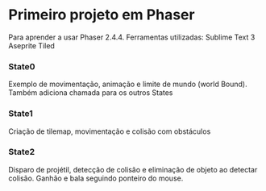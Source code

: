# Primeiro projeto em Phaser

Para aprender a usar Phaser 2.4.4.
Ferramentas utilizadas:
Sublime Text 3
Aseprite
Tiled

### State0
Exemplo de movimentação, animação e limite de mundo (world Bound). Também adiciona chamada para os outros States

### State1
Criação de tilemap, movimentação e colisão com obstáculos

### State2
Disparo de projétil, detecção de colisão e eliminação de objeto ao detectar colisão. Ganhão e bala seguindo ponteiro do mouse.